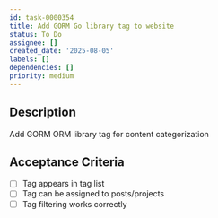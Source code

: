 ```yaml
---
id: task-0000354
title: Add GORM Go library tag to website
status: To Do
assignee: []
created_date: '2025-08-05'
labels: []
dependencies: []
priority: medium
---
```


## Description

Add GORM ORM library tag for content categorization

## Acceptance Criteria

- [ ] Tag appears in tag list
- [ ] Tag can be assigned to posts/projects
- [ ] Tag filtering works correctly
